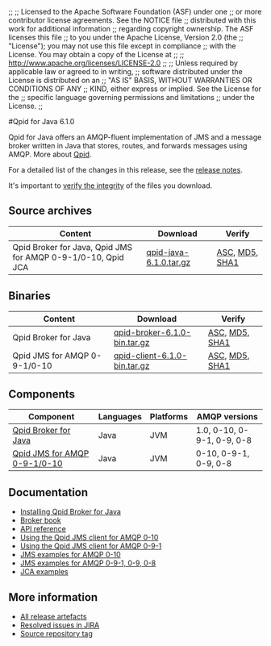 ;;
;; Licensed to the Apache Software Foundation (ASF) under one
;; or more contributor license agreements.  See the NOTICE file
;; distributed with this work for additional information
;; regarding copyright ownership.  The ASF licenses this file
;; to you under the Apache License, Version 2.0 (the
;; "License"); you may not use this file except in compliance
;; with the License.  You may obtain a copy of the License at
;; 
;;   http://www.apache.org/licenses/LICENSE-2.0
;; 
;; Unless required by applicable law or agreed to in writing,
;; software distributed under the License is distributed on an
;; "AS IS" BASIS, WITHOUT WARRANTIES OR CONDITIONS OF ANY
;; KIND, either express or implied.  See the License for the
;; specific language governing permissions and limitations
;; under the License.
;;

#Qpid for Java 6.1.0

Qpid for Java offers an AMQP-fluent implementation of JMS and a message
broker written in Java that stores, routes, and forwards messages
using AMQP.  More about [Qpid]({{site_url}}/index.html).

For a detailed list of the changes in this release, see the [release
notes](release-notes.html).

It's important to [verify the
integrity]({{site_url}}/download.html#verify-what-you-download) of the
files you download.

## Source archives

| Content | Download | Verify |
|---------|----------|--------|
| Qpid Broker for Java, Qpid JMS for AMQP 0-9-1/0-10, Qpid JCA | [qpid-java-6.1.0.tar.gz](http://archive.apache.org/dist/qpid/java/6.1.0/qpid-java-6.1.0.tar.gz) | [ASC](https://archive.apache.org/dist/qpid/java/6.1.0/qpid-java-6.1.0.tar.gz.asc), [MD5](https://archive.apache.org/dist/qpid/java/6.1.0/qpid-java-6.1.0.tar.gz.md5), [SHA1](https://archive.apache.org/dist/qpid/java/6.1.0/qpid-java-6.1.0.tar.gz.sha1) |

## Binaries

| Content | Download | Verify |
|---------|----------|--------|
| Qpid Broker for Java | [qpid-broker-6.1.0-bin.tar.gz](http://archive.apache.org/dist/qpid/java/6.1.0/binaries/qpid-broker-6.1.0-bin.tar.gz) | [ASC](https://archive.apache.org/dist/qpid/java/6.1.0/binaries/qpid-broker-6.1.0-bin.tar.gz.asc), [MD5](https://archive.apache.org/dist/qpid/java/6.1.0/binaries/qpid-broker-6.1.0-bin.tar.gz.md5), [SHA1](https://archive.apache.org/dist/qpid/java/6.1.0/binaries/qpid-broker-6.1.0-bin.tar.gz.sha1) |
| Qpid JMS for AMQP 0-9-1/0-10 | [qpid-client-6.1.0-bin.tar.gz](http://archive.apache.org/dist/qpid/java/6.1.0/binaries/qpid-client-6.1.0-bin.tar.gz) | [ASC](https://archive.apache.org/dist/qpid/java/6.1.0/binaries/qpid-client-6.1.0-bin.tar.gz.asc), [MD5](https://archive.apache.org/dist/qpid/java/6.1.0/binaries/qpid-client-6.1.0-bin.tar.gz.md5), [SHA1](https://archive.apache.org/dist/qpid/java/6.1.0/binaries/qpid-client-6.1.0-bin.tar.gz.sha1) |

## Components

| Component | Languages | Platforms | AMQP versions |
|-----------|-----------|-----------|---------------|
| [Qpid Broker for Java]({{site_url}}/components/java-broker/index.html) | Java | JVM | 1.0, 0-10, 0-9-1, 0-9, 0-8 |
| [Qpid JMS for AMQP 0-9-1/0-10]({{site_url}}/components/jms/amqp-0-x.html) | Java | JVM | 0-10, 0-9-1, 0-9, 0-8 |

## Documentation


<div class="two-column" markdown="1">

 - [Installing Qpid Broker for Java](java-broker/book/Java-Broker-Installation.html)
 - [Broker book](java-broker/book/index.html)
 - [API reference](http://docs.oracle.com/javaee/1.4/api/javax/jms/package-summary.html)
 - [Using the Qpid JMS client for AMQP 0-10](jms-client-0-10/book/index.html)
 - [Using the Qpid JMS client for AMQP 0-9-1](jms-client-0-8/book/index.html)
 - [JMS examples for AMQP 0-10](qpid-jms/examples/index.html)
 - [JMS examples for AMQP 0-9-1, 0-9, 0-8](jms-client-0-8/book/JMS-Client-0-8-Examples.html)
 - [JCA examples](http://svn.apache.org/repos/asf/qpid/java/trunk/jca/example/)

</div>


## More information

 - [All release artefacts](http://archive.apache.org/dist/qpid/java/6.1.0)
 - [Resolved issues in JIRA](https://issues.apache.org/jira/issues/?jql=project+%3D+QPID+AND+fixVersion+%3D+%27qpid-java-6.1%27+AND+resolution+%3D+%27fixed%27+ORDER+BY+priority+DESC)
 - [Source repository tag](http://svn.apache.org/repos/asf/qpid/java/tags/6.1.0)

<script type="text/javascript">
  _deferredFunctions.push(function() {
      if ("6.1.0" === "{{current_java_release}}") {
          _modifyCurrentReleaseLinks();
      }
  });
</script>

